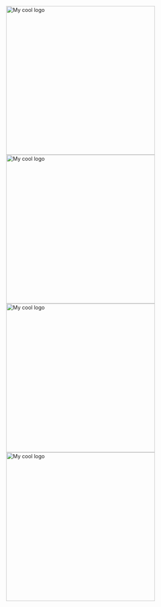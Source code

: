 <img src="https://lucianokapluk.github.io/_nuxt/img/screenshot_01.57cd2fa.jpg" alt="My cool logo" height=400/>  <img src="https://lucianokapluk.github.io/_nuxt/img/screenshot_02.cf34df6.jpg" alt="My cool logo" height=400/> <img src="https://lucianokapluk.github.io/_nuxt/img/screenshot_04.c96a1ff.jpg" alt="My cool logo" height=400/> <img src="https://lucianokapluk.github.io/_nuxt/img/screenshot_03.19a41c9.jpg" alt="My cool logo" height=400/> 







